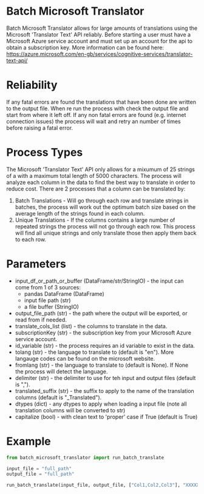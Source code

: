 # Batch Microsoft Translator
Batch Microsoft Translator allows for large amounts of translations using the Microsoft 'Translator Text' API reliably.
Before starting a user must have a Microsoft Azure service account and must set up an account for the api to obtain a subscription key.
More information can be found here: https://azure.microsoft.com/en-gb/services/cognitive-services/translator-text-api/
# Reliability
If any fatal errors are found the translations that have been done are written to the output file.  When re run the process with check the output file and start from where it left off. 
If any non fatal errors are found (e.g. internet connection issues) the process will wait and retry an number of times before raising a fatal error.

# Process Types
The Microsoft 'Translator Text' API only allows for a mixumum of 25 strings of a with a maximum total length of 5000 characters.
The process will analyze each column in the data to find the best way to translate in order to reduce cost.  There are 2 processes that a column can be translated by:
1. Batch Translations - Will go through each row and translate strings in batches, the process will work out the optimum batch size based on the average length of the strings found in each column.
2. Unique Translations - If the columns contains a large number of repeated strings the process will not go through each row. This process will find all unique strings and only translate those then apply them back to each row.

# Parameters
- input_df_or_path_or_buffer (DataFrame/str/StringIO) - the input can come from 1 of 3 sources:
    - pandas DataFrame (DataFrame)
    - input file path (str)
    - a file buffer (StringIO)
- output_file_path (str) - the path where the output will be exported, or read from if needed.
- translate_cols_list (list) - the columns to translate in the data.
- subscriptionKey (str) - the subscription key from your Microsoft Azure service account.
- id_variable (str) - the process requires an id variable to exist in the data.
- tolang (str) - the language to translate to (default is "en"). More langauge codes can be found on the microsoft website.
- fromlang (str) - the language to translate to (default is None). If None the process will detect the language.
- delimiter (str) - the delimiter to use for teh input and output files (default is ",").
- translated_suffix (str) - the suffix to apply to the name of the translation columns (default is "_Translated").
- dtypes (dict) - any dtypes to apply when loading a input file (note all translation columns will be converted to str) 
- capitalize (bool) - with clean text to 'proper' case if True (default is True)

# Example
~~~~python
from batch_microsoft_translator import run_batch_translate

input_file = "full_path"
output_file = "full_path"

run_batch_translate(input_file, output_file, ["Col1,Col2,Col3"], "XXXXXXXXXXXXXXXXXXXXXXXXXX", "ID", dtypes={"ID":int})
~~~~